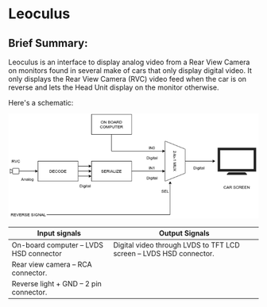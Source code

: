 # Leoculus

## Brief Summary:

Leoculus is an interface to display analog video from a Rear View Camera on monitors found in several make of cars that only display digital video. It only displays the Rear View Camera (RVC) video feed when the car is on reverse and lets the Head Unit display on the monitor otherwise.

Here's a schematic:

![Schematic](https://github.com/jhadjar/Leoculus/blob/master/Doc/leoculus.png)


| Input signals | Output Signals|
| --------------|---------------|
| On-board computer – LVDS HSD connector | Digital video through LVDS to TFT LCD screen – LVDS HSD connector. |
| Rear view camera – RCA connector. | 
| Reverse light + GND – 2 pin connector.|
